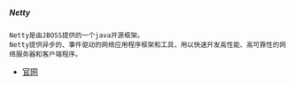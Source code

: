 
##### Netty
    Netty是由JBOSS提供的一个java开源框架。
    Netty提供异步的、事件驱动的网络应用程序框架和工具，用以快速开发高性能、高可靠性的网络服务器和客户端程序。

  * [官网](https://netty.io/)  

    

